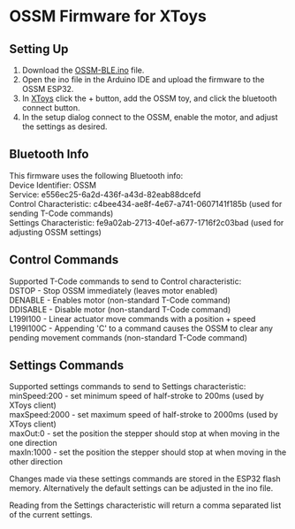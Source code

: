 # OSSM Firmware for XToys

## Setting Up
1. Download the [OSSM-BLE.ino](https://github.com/denialtek/xtoys-ossm-firmware/blob/main/OSSM-BLE.ino) file.
2. Open the ino file in the Arduino IDE and upload the firmware to the OSSM ESP32.
3. In [XToys](https://xtoys.app) click the + button, add the OSSM toy, and click the bluetooth connect button.
4. In the setup dialog connect to the OSSM, enable the motor, and adjust the settings as desired.

## Bluetooth Info
This firmware uses the following Bluetooth info:  
Device Identifier: OSSM  
Service: e556ec25-6a2d-436f-a43d-82eab88dcefd  
Control Characteristic: c4bee434-ae8f-4e67-a741-0607141f185b (used for sending T-Code commands)  
Settings Characteristic: fe9a02ab-2713-40ef-a677-1716f2c03bad (used for adjusting OSSM settings)  

## Control Commands
Supported T-Code commands to send to Control characteristic:  
DSTOP - Stop OSSM immediately (leaves motor enabled)  
DENABLE - Enables motor (non-standard T-Code command)  
DDISABLE - Disable motor (non-standard T-Code command)  
L199I100 - Linear actuator move commands with a position + speed  
L199I100C - Appending 'C' to a command causes the OSSM to clear any pending movement commands (non-standard T-Code command)

## Settings Commands
Supported settings commands to send to Settings characteristic:  
minSpeed:200 - set minimum speed of half-stroke to 200ms (used by XToys client)  
maxSpeed:2000 - set maximum speed of half-stroke to 2000ms (used by XToys client)  
maxOut:0 - set the position the stepper should stop at when moving in the one direction  
maxIn:1000 - set the position the stepper should stop at when moving in the other direction

Changes made via these settings commands are stored in the ESP32 flash memory. Alternatively the default settings can be adjusted in the ino file. 

Reading from the Settings characteristic will return a comma separated list of the current settings.
